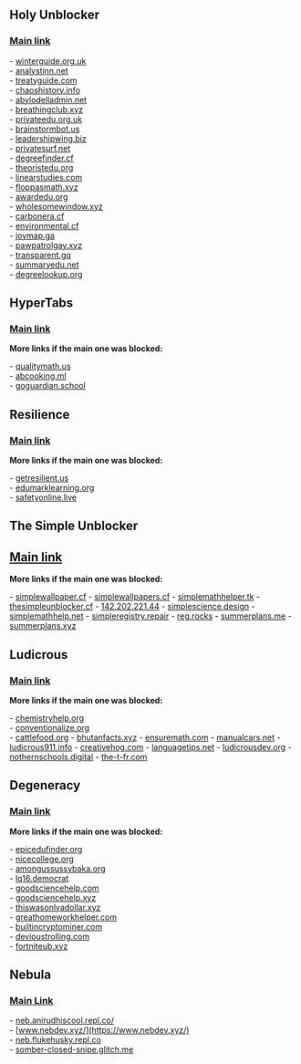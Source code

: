Holy Unblocker
--------------

### [Main link](https://holyubofficial.net/)

\- [winterguide.org.uk](https://winterguide.org.uk/)  
\- [analystinn.net](https://analystinn.net/)  
\- [treatyguide.com](https://treatyguide.com/)  
\- [chaoshistory.info](https://chaoshistory.info/)  
\- [abylodelladmin.net](https://abylodelladmin.net/)  
\- [breathingclub.xyz](https://breathingclub.xyz/)  
\- [privateedu.org.uk](https://privateedu.org.uk/)  
\- [brainstormbot.us](https://brainstormbot.us/)  
\- [leadershipwing.biz](https://leadershipwing.biz/)  
\- [privatesurf.net](https://privatesurf.neht/)  
\- [degreefinder.cf](https://degreefinder.cf/)  
\- [theoristedu.org](https://theoristedu.org/)  
\- [linearstudies.com](https://linearstudies.com/)  
\- [floppasmath.xyz](https://floppasmath.xyz/)  
\- [awardedu.org](https://awardedu.org/)  
\- [wholesomewindow.xyz](https://wholesomewindow.xyz/)  
\- [carbonera.cf](https://carbonera.cf/)  
\- [environmental.cf](https://environmental.cf/)  
\- [joymap.ga](https://joymap.ga/)  
\- [pawpatrolgay.xyz](https://pawpatrolgay.xyz/)  
\- [transparent.gq](https://transparent.gq/)  
\- [summaryedu.net](https://summaryedu.net/)  
\- [degreelookup.org](https://degreelookup.org/)  

HyperTabs
---------

### [Main link](https://titaniumnetwork.org/)

**More links if the main one was blocked:**

\- [qualitymath.us](https://qualitymath.us/)  
\- [abcooking.ml](https://abcooking.ml/)  
\- [goguardian.school](https://goguardian.school)  

Resilience
----------

### [Main link](https://resilience.cx)

**More links if the main one was blocked:**

\- [getresilient.us](https://getresilient.us)  
\- [edumarklearning.org](https://edumarklearning.org/)  
\- [safetyonline.live](https://safetyonline.live/)  

The Simple Unblocker
----------

## [Main link](https://thesimpleunblocker.com/)

**More links if the main one was blocked:**

\- [simplewallpaper.cf](https://simplewallpaper.cf/)
\- [simplewallpapers.cf](https://simplewallpapers.cf/)
\- [simplemathhelper.tk](https://simplemathhelper.tk/)
\- [thesimpleunblocker.cf](https://thesimpleunblocker.cf/)
\- [142.202.221.44](https://142.202.221.44/)
\- [simplescience.design](https://simplescience.design/)
\- [simplemathhelp.net](https://simplemathhelp.net/)
\- [simpleregistry.repair](https://simpleregistry.repair/)
\- [reg.rocks](https://reg.rocks/)
\- [summerplans.me](https://summerplans.me/)
\- [summerplans.xyz](https://summerplans.xyz/)

Ludicrous
----------

### [Main link](https://ludiub.com/)

**More links if the main one was blocked:**

\- [chemistryhelp.org](https://chemistryhelp.org/)  
\- [conventionalize.org](https://conventionalize.org/)  
\- [cattlefood.org](https://cattlefood.org/)
\- [bhutanfacts.xyz](https://bhutanfacts.xyz/)
\- [ensuremath.com](https://ensuremath.com)
\- [manualcars.net](https://manualcars.net/)
\- [ludicrous911.info](https://ludicrous911.info/)
\- [creativehog.com](https://creativehog.com/)
\- [languagetips.net](https://languagetips.net/)
\- [ludicrousdev.org](https://ludicrousdev.org/)
\- [nothernschools.digital](https://nothernschools.digital/)
\- [the-t-fr.com](https://the-t-fr.com/)

Degeneracy
----------

### [Main link](https://pleasedontblock.me)

**More links if the main one was blocked:**

\- [epicedufinder.org](https://epicedufinder.org/)  
\- [nicecollege.org](https://nicecollege.org/)  
\- [amongussussybaka.org](https://amongussussybaka.org/)  
\- [lq16.democrat](https://lq16.democrat/)  
\- [goodsciencehelp.com](https://goodsciencehelp.com)  
\- [goodsciencehelp.xyz](https://goodsciencehelp.xyz)  
\- [thiswasonlyadollar.xyz](https://thiswasonlyadollar.xyz)  
\- [greathomeworkhelper.com](https://greathomeworkhelper.com)  
\- [builtincryptominer.com](https://builtincryptominer.com)  
\- [devioustrolling.com](https://devioustrolling.com)  
\- [fortniteub.xyz](https://fortniteub.xyz)  

Nebula
------

### [Main Link](https://www.nebulaofficial.gq/)

\- [neb.anirudhiscool.repl.co/](https://neb.anirudhiscool.repl.co/)  
\- [www.nebdev.xyz/](https://www.nebdev.xyz/)  
\- [neb.flukehusky.repl.co](https://neb.flukehusky.repl.co/)  
\- [somber-closed-snipe.glitch.me](https://somber-closed-snipe.glitch.me/)  
